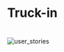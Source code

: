 # Truck-in

# 

![user_stories](https://github.com/DanVargaa/Truck-in/blob/master/user%20stories.PNG)





















